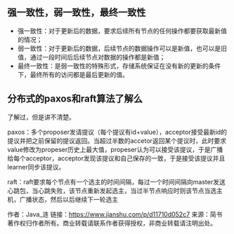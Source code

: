 ## 强一致性，弱一致性，最终一致性
* 强一致性：对于更新后的数据，要求后续所有节点的任何操作都要获取最新值的情况；
* 弱一致性：对于更新后的数据，后续节点的数据操作可以是新值，也可以是旧值，通过一段时间后后续节点对数据的操作都是新值；
* 最终一致性：是弱一致性的特殊形式，存储系统保证在没有新的更新的条件下，最终所有的访问都是最后更新的值。
## 分布式的paxos和raft算法了解么
   
   了解过，但是讲不清楚。
   
   paxos：多个proposer发请提议（每个提议有id+value），acceptor接受最新id的提议并把之前保留的提议返回。当超过半数的accetor返回某个提议时，此时要求value修改为propeser历史上最大值，propeser认为可以接受该提议，于是广播给每个acceptor，acceptor发现该提议和自己保存的一致，于是接受该提议并且learner同步该提议。
   
   raft：raft要求每个节点有一个选主的时间间隔，每过一个时间间隔向master发送心跳包，当心跳失败，该节点重新发起选主，当过半节点响应时则该节点当选主机，广播状态，然后以后继续下一轮选主
   
   作者：Java_涟
   链接：https://www.jianshu.com/p/d11710d052c7
   来源：简书
   著作权归作者所有。商业转载请联系作者获得授权，非商业转载请注明出处。
## 